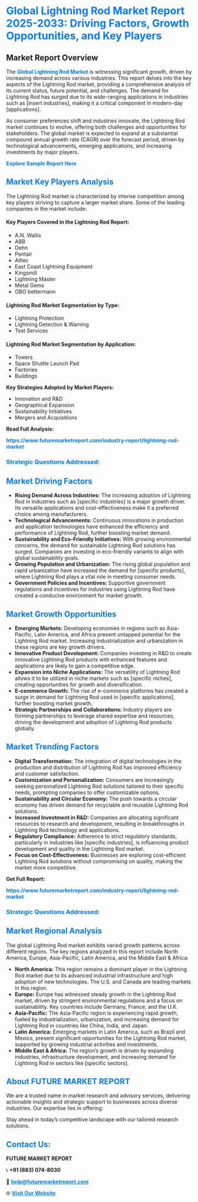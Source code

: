 <h1 style="color: #007BFF;">Global Lightning Rod Market Report 2025-2033: Driving Factors, Growth Opportunities, and Key Players</h1>

<section id="overview">
<h2>Market Report Overview</h2>
<p>The <a href="https://www.futuremarketreport.com/industry-report/lightning-rod-market" style="color: #007BFF; text-decoration: none;"><strong>Global Lightning Rod Market</strong></a> is witnessing significant growth, driven by increasing demand across various industries. This report delves into the key aspects of the Lightning Rod market, providing a comprehensive analysis of its current status, future potential, and challenges. The demand for Lightning Rod has surged due to its wide-ranging applications in industries such as [insert industries], making it a critical component in modern-day [applications].</p>
<p>As consumer preferences shift and industries innovate, the Lightning Rod market continues to evolve, offering both challenges and opportunities for stakeholders. The global market is expected to expand at a substantial compound annual growth rate (CAGR) over the forecast period, driven by technological advancements, emerging applications, and increasing investments by major players.</p>
</section>

<section id="overview">
<p><a href="https://www.futuremarketreport.com/request-sample/reportId=34780" style="color: #007BFF; text-decoration: none;"><strong>Explore Sample Report Here</strong></a></p>
</section>

<section id="key-players">
<h2 style="color: #007BFF;">Market Key Players Analysis</h2>
<p>The Lightning Rod market is characterized by intense competition among key players striving to capture a larger market share. Some of the leading companies in the market include:</p>
<h4>Key Players Covered in the Lightning Rod Report:</h4>
<ul><li>A.N. Wallis</li><li>ABB</li><li>Dehn</li><li>Pentair</li><li>Alltec</li><li>East Coast Lightning Equipment</li><li>Kingsmill</li><li>Lightning Master</li><li>Metal Gems</li><li>OBO bettermann</li></ul>
<h4>Lightning Rod Market Segmentation by Type:</h4>
<ul><li>Lightning Protection</li><li>Lightning Detection &amp; Warning</li><li>Test Services</li></ul>

<h4>Lightning Rod Market Segmentation by Application:</h4>
<ul><li>Towers</li><li>Space Shuttle Launch Pad</li><li>Factories</li><li>Buildings</li></ul>
<p><strong>Key Strategies Adopted by Market Players:</strong></p>
<ul>
<li>Innovation and R&D</li>
<li>Geographical Expansion</li>
<li>Sustainability Initiatives</li>
<li>Mergers and Acquisitions</li>
</ul>
</section>

<section>
<p><strong>Read Full Analysis: </strong></p><a href="https://www.futuremarketreport.com/industry-report/lightning-rod-market" style="color: #007BFF; text-decoration: none;"><strong>https://www.futuremarketreport.com/industry-report/lightning-rod-market</strong></a>
<h3 style="color: #007BFF;">Strategic Questions Addressed:</h3>
</section>

<section id="driving-factors">
<h2 style="color: #007BFF;">Market Driving Factors</h2>
<ul>
<li><strong>Rising Demand Across Industries:</strong> The increasing adoption of Lightning Rod in industries such as [specific industries] is a major growth driver. Its versatile applications and cost-effectiveness make it a preferred choice among manufacturers.</li>
<li><strong>Technological Advancements:</strong> Continuous innovations in production and application technologies have enhanced the efficiency and performance of Lightning Rod, further boosting market demand.</li>
<li><strong>Sustainability and Eco-Friendly Initiatives:</strong> With growing environmental concerns, the demand for sustainable Lightning Rod solutions has surged. Companies are investing in eco-friendly variants to align with global sustainability goals.</li>
<li><strong>Growing Population and Urbanization:</strong> The rising global population and rapid urbanization have increased the demand for [specific products], where Lightning Rod plays a vital role in meeting consumer needs.</li>
<li><strong>Government Policies and Incentives:</strong> Supportive government regulations and incentives for industries using Lightning Rod have created a conducive environment for market growth.</li>
</ul>
</section>

<section id="growth-opportunities">
<h2 style="color: #007BFF;">Market Growth Opportunities</h2>
<ul>
<li><strong>Emerging Markets:</strong> Developing economies in regions such as Asia-Pacific, Latin America, and Africa present untapped potential for the Lightning Rod market. Increasing industrialization and urbanization in these regions are key growth drivers.</li>
<li><strong>Innovative Product Development:</strong> Companies investing in R&D to create innovative Lightning Rod products with enhanced features and applications are likely to gain a competitive edge.</li>
<li><strong>Expansion into Niche Applications:</strong> The versatility of Lightning Rod allows it to be utilized in niche markets such as [specific niches], creating opportunities for growth and diversification.</li>
<li><strong>E-commerce Growth:</strong> The rise of e-commerce platforms has created a surge in demand for Lightning Rod used in [specific applications], further boosting market growth.</li>
<li><strong>Strategic Partnerships and Collaborations:</strong> Industry players are forming partnerships to leverage shared expertise and resources, driving the development and adoption of Lightning Rod products globally.</li>
</ul>
</section>

<section id="trending-factors">
<h2 style="color: #007BFF;">Market Trending Factors</h2>
<ul>
<li><strong>Digital Transformation:</strong> The integration of digital technologies in the production and distribution of Lightning Rod has improved efficiency and customer satisfaction.</li>
<li><strong>Customization and Personalization:</strong> Consumers are increasingly seeking personalized Lightning Rod solutions tailored to their specific needs, prompting companies to offer customizable options.</li>
<li><strong>Sustainability and Circular Economy:</strong> The push towards a circular economy has driven demand for recyclable and reusable Lightning Rod solutions.</li>
<li><strong>Increased Investment in R&D:</strong> Companies are allocating significant resources to research and development, resulting in breakthroughs in Lightning Rod technology and applications.</li>
<li><strong>Regulatory Compliance:</strong> Adherence to strict regulatory standards, particularly in industries like [specific industries], is influencing product development and quality in the Lightning Rod market.</li>
<li><strong>Focus on Cost-Effectiveness:</strong> Businesses are exploring cost-efficient Lightning Rod solutions without compromising on quality, making the market more competitive.</li>
</ul>
</section>

<section>
<p><strong>Get Full Report: </strong></p><a href="https://www.futuremarketreport.com/industry-report/lightning-rod-market" style="color: #007BFF; text-decoration: none;"><strong>https://www.futuremarketreport.com/industry-report/lightning-rod-market</strong></a>
<h3 style="color: #007BFF;">Strategic Questions Addressed:</h3>
</section>


<section id="regional-analysis">
<h2 style="color: #007BFF;">Market Regional Analysis</h2>
<p>The global Lightning Rod market exhibits varied growth patterns across different regions. The key regions analyzed in this report include North America, Europe, Asia-Pacific, Latin America, and the Middle East & Africa:</p>
<ul>
<li><strong>North America:</strong> This region remains a dominant player in the Lightning Rod market due to its advanced industrial infrastructure and high adoption of new technologies. The U.S. and Canada are leading markets in this region.</li>
<li><strong>Europe:</strong> Europe has witnessed steady growth in the Lightning Rod market, driven by stringent environmental regulations and a focus on sustainability. Key countries include Germany, France, and the U.K.</li>
<li><strong>Asia-Pacific:</strong> The Asia-Pacific region is experiencing rapid growth, fueled by industrialization, urbanization, and increasing demand for Lightning Rod in countries like China, India, and Japan.</li>
<li><strong>Latin America:</strong> Emerging markets in Latin America, such as Brazil and Mexico, present significant opportunities for the Lightning Rod market, supported by growing industrial activities and investments.</li>
<li><strong>Middle East & Africa:</strong> The region’s growth is driven by expanding industries, infrastructure development, and increasing demand for Lightning Rod in sectors like [specific sectors].</li>
</ul>
</section>

<footer>
<h2 style="color: #007BFF;">About FUTURE MARKET REPORT</h2>
<p>We are a trusted name in market research and advisory services, delivering actionable insights and strategic support to businesses across diverse industries. Our expertise lies in offering:</p>

<p>Stay ahead in today’s competitive landscape with our tailored research solutions.</p>

<h2 style="color: #007BFF;">Contact Us:</h2>
<p><strong>FUTURE MARKET REPORT</strong></p>
<p>📞 <strong>+91 (883) 074-8030</strong></p>
<p>📧 <strong><a href="mailto:help@futuremarketreport.com" style="color: #007BFF;">help@futuremarketreport.com</a></strong></p>
<p>🌐 <strong><a href="https://www.futuremarketreport.com/" style="color: #007BFF;">Visit Our Website</a></strong></p>
</footer>